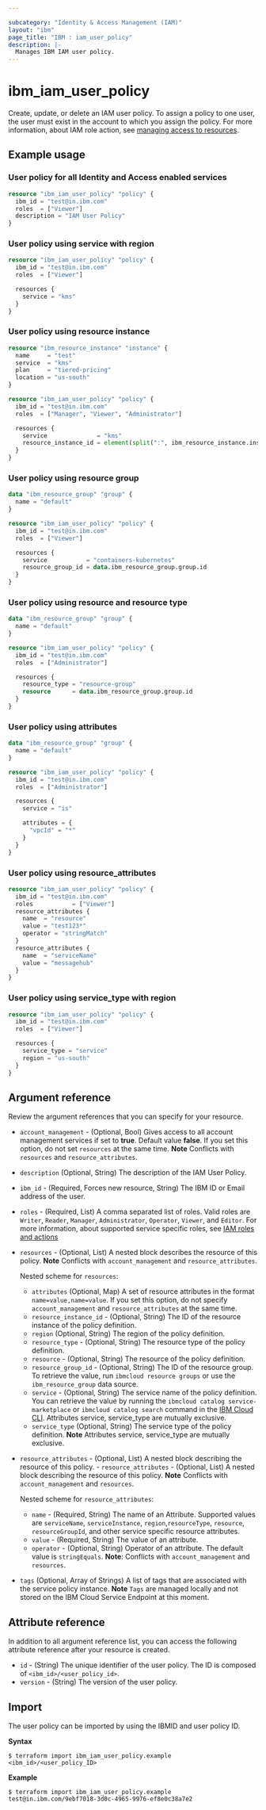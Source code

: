 ```yaml
---

subcategory: "Identity & Access Management (IAM)"
layout: "ibm"
page_title: "IBM : iam_user_policy"
description: |-
  Manages IBM IAM user policy.
---
```


# ibm_iam_user_policy

Create, update, or delete an IAM user policy. To assign a policy to one user, the user must exist in the account to which you assign the policy. For more information, about IAM role action, see [managing access to resources](https://cloud.ibm.com/docs/account?topic=account-assign-access-resources).

## Example usage

### User policy for all Identity and Access enabled services 

```terraform
resource "ibm_iam_user_policy" "policy" {
  ibm_id = "test@in.ibm.com"
  roles  = ["Viewer"]
  description = "IAM User Policy"
}

```

### User policy using service with region

```terraform
resource "ibm_iam_user_policy" "policy" {
  ibm_id = "test@in.ibm.com"
  roles  = ["Viewer"]

  resources {
    service = "kms"
  }
}

```
### User policy using resource instance 

```terraform
resource "ibm_resource_instance" "instance" {
  name     = "test"
  service  = "kms"
  plan     = "tiered-pricing"
  location = "us-south"
}

resource "ibm_iam_user_policy" "policy" {
  ibm_id = "test@in.ibm.com"
  roles  = ["Manager", "Viewer", "Administrator"]

  resources {
    service              = "kms"
    resource_instance_id = element(split(":", ibm_resource_instance.instance.id), 7)
  }
}

```

### User policy using resource group 

```terraform
data "ibm_resource_group" "group" {
  name = "default"
}

resource "ibm_iam_user_policy" "policy" {
  ibm_id = "test@in.ibm.com"
  roles  = ["Viewer"]

  resources {
    service           = "containers-kubernetes"
    resource_group_id = data.ibm_resource_group.group.id
  }
}

```

### User policy using resource and resource type 

```terraform
data "ibm_resource_group" "group" {
  name = "default"
}

resource "ibm_iam_user_policy" "policy" {
  ibm_id = "test@in.ibm.com"
  roles  = ["Administrator"]

  resources {
    resource_type = "resource-group"
    resource      = data.ibm_resource_group.group.id
  }
}

```

### User policy using attributes 

```terraform
data "ibm_resource_group" "group" {
  name = "default"
}

resource "ibm_iam_user_policy" "policy" {
  ibm_id = "test@in.ibm.com"
  roles  = ["Administrator"]

  resources {
    service = "is"

    attributes = {
      "vpcId" = "*"
    }
  }
}

```

### User policy using resource_attributes

```terraform
resource "ibm_iam_user_policy" "policy" {
  ibm_id = "test@in.ibm.com"
  roles           = ["Viewer"]
  resource_attributes {
    name  = "resource"
    value = "test123*"
    operator = "stringMatch"
  }
  resource_attributes {
    name  = "serviceName"
    value = "messagehub"
  }
}
```

### User policy using service_type with region

```terraform
resource "ibm_iam_user_policy" "policy" {
  ibm_id = "test@in.ibm.com"
  roles  = ["Viewer"]

  resources {
    service_type = "service"
    region = "us-south"
  }
}

```

## Argument reference
Review the argument references that you can specify for your resource. 

- `account_management` - (Optional, Bool) Gives access to all account management services if set to **true**. Default value **false**. If you set this option, do not set `resources` at the same time. **Note** Conflicts with `resources` and `resource_attributes`.
- `description`  (Optional, String) The description of the IAM User Policy.
- `ibm_id` - (Required, Forces new resource, String) The IBM ID or Email address of the user.
- `roles` - (Required, List)  A comma separated list of roles. Valid roles are `Writer`, `Reader`, `Manager`, `Administrator`, `Operator`, `Viewer`, and `Editor`. For more information, about supported service specific roles, see  [IAM roles and actions](https://cloud.ibm.com/docs/account?topic=account-iam-service-roles-actions)
- `resources` - (Optional, List) A nested block describes the resource of this policy. **Note** Conflicts with `account_management` and `resource_attributes`.

  Nested scheme for `resources`:
  - `attributes` (Optional, Map)  A set of resource attributes in the format `name=value,name=value`. If you set this option, do not specify `account_management`  and `resource_attributes` at the same time.
  - `resource_instance_id` - (Optional, String) The ID of the resource instance of the policy definition.
  - `region`  (Optional, String) The region of the policy definition.
  - `resource_type` - (Optional, String) The resource type of the policy definition.
  - `resource` - (Optional, String) The resource of the policy definition.
  - `resource_group_id` - (Optional, String) The ID of the resource group. To retrieve the value, run `ibmcloud resource groups` or use the `ibm_resource_group` data source.
  - `service` - (Optional, String) The service name of the policy definition. You can retrieve the value by running the `ibmcloud catalog service-marketplace` or `ibmcloud catalog search` command in the [IBM Cloud CLI](https://cloud.ibm.com/docs/cli?topic=cloud-cli-getting-started). Attributes service, service_type are mutually exclusive.
  - `service_type`  (Optional, String) The service type of the policy definition. **Note** Attributes service, service_type are mutually exclusive.
- `resource_attributes` - (Optional, List) A nested block describing the resource of this policy. - `resource_attributes` - (Optional, List) A nested block describing the resource of this policy. **Note** Conflicts with `account_management` and `resources`.
  
  Nested scheme for `resource_attributes`:
  - `name` - (Required, String) The name of an Attribute. Supported values are `serviceName`, `serviceInstance`, `region`,`resourceType`, `resource`, `resourceGroupId`, and other service specific resource attributes.
  - `value` - (Required, String) The value of an attribute.
  - `operator` - (Optional, String) Operator of an attribute. The default value is `stringEquals`. **Note**: Conflicts with `account_management` and `resources`.
- `tags`  (Optional, Array of Strings)  A list of tags that are associated with the service policy instance.  **Note** `Tags` are managed locally and not stored on the IBM Cloud Service Endpoint at this moment.


## Attribute reference
In addition to all argument reference list, you can access the following attribute reference after your resource is created.

- `id`  - (String) The unique identifier of the user policy. The ID is composed of `<ibm_id>/<user_policy_id>`.
- `version` - (String) The version of the user policy.


## Import
The user policy can be imported by using the IBMID and user policy ID.

**Syntax**

```
$ terraform import ibm_iam_user_policy.example <ibm_id>/<user_policy_ID>
```

**Example**

```
$ terraform import ibm_iam_user_policy.example test@in.ibm.com/9ebf7018-3d0c-4965-9976-ef8e0c38a7e2
```
